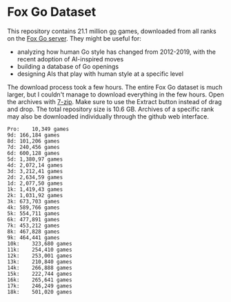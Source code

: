 # Fox Go Dataset
This repository contains 21.1 million [go](https://en.wikipedia.org/wiki/Go_(game)) games, downloaded from all ranks on the [Fox Go server](http://www.foxwq.com/). They might be useful for:
- analyzing how human Go style has changed from 2012-2019, with the recent adoption of AI-inspired moves
- building a database of Go openings
- designing AIs that play with human style at a specific level

The download process took a few hours. The entire Fox Go dataset is much larger, but I couldn't manage to download everything in the few hours. Open the archives with [7-zip](http://www.7-zip.org/). Make sure to use the Extract button instead of drag and drop. The total repository size is 10.6 GB. Archives of a specific rank may also be downloaded individually through the github web interface.

    Pro:	10,349 games
    9d:	166,184 games
    8d:	101,206 games
    7d:	240,456 games
    6d:	600,128 games
    5d:	1,380,97 games
    4d:	2,072,14 games
    3d:	3,212,41 games
    2d:	2,634,59 games
    1d:	2,077,50 games
    1k:	1,419,43 games
    2k:	1,031,92 games
    3k:	673,703 games
    4k:	589,766 games
    5k:	554,711 games
    6k:	477,891 games
    7k:	453,212 games
    8k:	467,828 games
    9k:	464,441 games
    10k:	323,680 games
    11k:	254,410 games
    12k:	253,001 games
    13k:	210,840 games
    14k:	266,888 games
    15k:	222,744 games
    16k:	265,641 games
    17k:	246,249 games
    18k:	501,020 games
